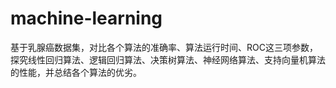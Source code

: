 # machine-learning
基于乳腺癌数据集，对比各个算法的准确率、算法运行时间、ROC这三项参数，探究线性回归算法、逻辑回归算法、决策树算法、神经网络算法、支持向量机算法的性能，并总结各个算法的优劣。
